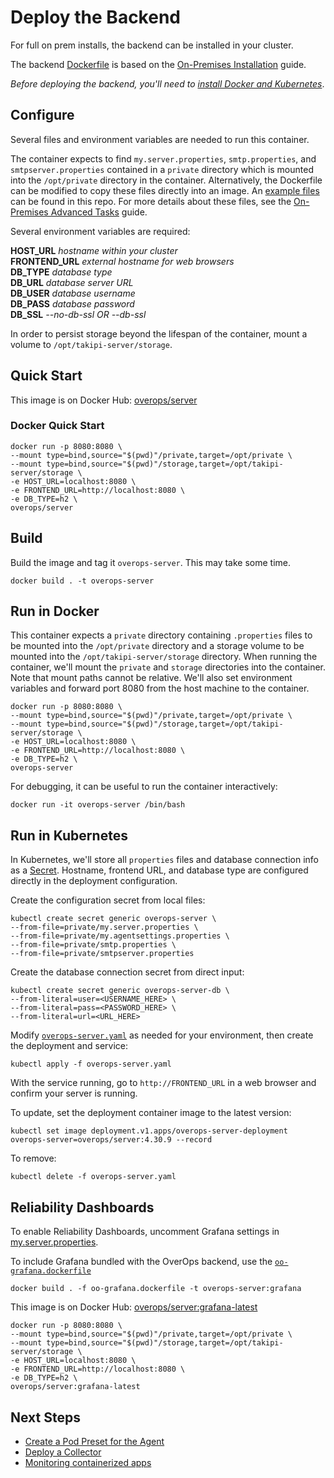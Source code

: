 # Deploy the Backend

For full on prem installs, the backend can be installed in your cluster.

The backend [Dockerfile](Dockerfile) is based on the [On-Premises Installation](https://doc.overops.com/docs/non-docker-on-premises-installation) guide.

_Before deploying the backend, you'll need to [install Docker and Kubernetes](../README.md)_.

## Configure

Several files and environment variables are needed to run this container.

The container expects to find `my.server.properties`, `smtp.properties`, and `smtpserver.properties` contained in a `private` directory which is mounted into the `/opt/private` directory in the container. Alternatively, the Dockerfile can be modified to copy these files directly into an image. An [example files](private/) can be found in this repo. For more details about these files, see the [On-Premises Advanced Tasks](https://doc.overops.com/docs/on-premises-advanced-settings) guide.

Several environment variables are required:

**HOST_URL** *hostname within your cluster*  
**FRONTEND_URL** *external hostname for web browsers*  
**DB_TYPE** *database type*  
**DB_URL** *database server URL*  
**DB_USER** *database username*  
**DB_PASS** *database password*  
**DB_SSL** *--no-db-ssl OR --db-ssl*

In order to persist storage beyond the lifespan of the container, mount a volume to `/opt/takipi-server/storage`.

## Quick Start

This image is on Docker Hub: [overops/server](https://hub.docker.com/r/overops/server)

### Docker Quick Start

```console
docker run -p 8080:8080 \
--mount type=bind,source="$(pwd)"/private,target=/opt/private \
--mount type=bind,source="$(pwd)"/storage,target=/opt/takipi-server/storage \
-e HOST_URL=localhost:8080 \
-e FRONTEND_URL=http://localhost:8080 \
-e DB_TYPE=h2 \
overops/server
```

## Build

Build the image and tag it `overops-server`. This may take some time.

```console
docker build . -t overops-server
```

## Run in Docker

This container expects a `private` directory containing `.properties` files to be mounted into the `/opt/private` directory and a storage volume to be mounted into the `/opt/takipi-server/storage` directory. When running the container, we'll mount the `private` and `storage` directories into the container. Note that mount paths cannot be relative. We'll also set environment variables and forward port 8080 from the host machine to the container.

```console
docker run -p 8080:8080 \
--mount type=bind,source="$(pwd)"/private,target=/opt/private \
--mount type=bind,source="$(pwd)"/storage,target=/opt/takipi-server/storage \
-e HOST_URL=localhost:8080 \
-e FRONTEND_URL=http://localhost:8080 \
-e DB_TYPE=h2 \
overops-server
```

For debugging, it can be useful to run the container interactively:

```console
docker run -it overops-server /bin/bash
```

## Run in Kubernetes

In Kubernetes, we'll store all `properties` files and database connection info as a [Secret](https://kubernetes.io/docs/concepts/configuration/secret/). Hostname, frontend URL, and database type are configured directly in the deployment configuration.

Create the configuration secret from local files:

```console
kubectl create secret generic overops-server \
--from-file=private/my.server.properties \
--from-file=private/my.agentsettings.properties \
--from-file=private/smtp.properties \
--from-file=private/smtpserver.properties
```

Create the database connection secret from direct input:

```console
kubectl create secret generic overops-server-db \
--from-literal=user=<USERNAME_HERE> \
--from-literal=pass=<PASSWORD_HERE> \
--from-literal=url=<URL_HERE>
```

Modify [`overops-server.yaml`](overops-server.yaml) as needed for your environment, then create the deployment and service:

```console
kubectl apply -f overops-server.yaml
```

With the service running, go to `http://FRONTEND_URL` in a web browser and confirm your server is running.

To update, set the deployment container image to the latest version:

```console
kubectl set image deployment.v1.apps/overops-server-deployment overops-server=overops/server:4.30.9 --record
```

To remove:

```console
kubectl delete -f overops-server.yaml
```

## Reliability Dashboards

To enable Reliability Dashboards, uncomment Grafana settings in [my.server.properties](private/my.server.properties).

To include Grafana bundled with the OverOps backend, use the [`oo-grafana.dockerfile`](oo-grafana.dockerfile)

```console
docker build . -f oo-grafana.dockerfile -t overops-server:grafana
```

This image is on Docker Hub: [overops/server:grafana-latest](https://hub.docker.com/r/overops/server/tags)

```console
docker run -p 8080:8080 \
--mount type=bind,source="$(pwd)"/private,target=/opt/private \
--mount type=bind,source="$(pwd)"/storage,target=/opt/takipi-server/storage \
-e HOST_URL=localhost:8080 \
-e FRONTEND_URL=http://localhost:8080 \
-e DB_TYPE=h2 \
overops/server:grafana-latest
```

## Next Steps

- [Create a Pod Preset for the Agent](../agent)
- [Deploy a Collector](../collector)
- [Monitoring containerized apps](../demos)
